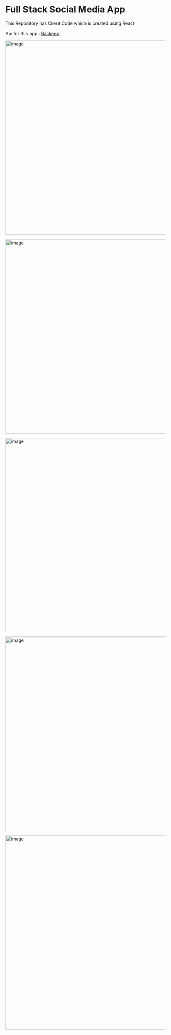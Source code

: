 # Full Stack Social Media App

This Repository has Client Code which is created using React

Api for this app : <a href="https://github.com/Vedant91827/social-app-backend-api">Backend</a>

<img width="610" alt="image" src="https://github.com/Vedant91827/The-Social-Media-App/assets/83276177/db684272-8373-466b-b12f-451d5bddb64c"> <br>

<img width="610" alt="image" src="https://github.com/Vedant91827/The-Social-Media-App/assets/83276177/a4a20182-6fae-4454-a58b-3277dd7e8e1f"> <br>

<img width="610" alt="image" src="https://github.com/Vedant91827/The-Social-Media-App/assets/83276177/9a54ec0d-cf26-4d8f-85c8-c2a4903db97d"> <br>

<img width="610" alt="image" src="https://github.com/Vedant91827/The-Social-Media-App/assets/83276177/8b88eccd-9128-4129-95f7-0199905f77a7"> <br>

<img width="610" alt="image" src="https://github.com/Vedant91827/The-Social-Media-App/assets/83276177/d68329af-40de-477e-8d5a-8df8b2b6dc3e"> <br>






